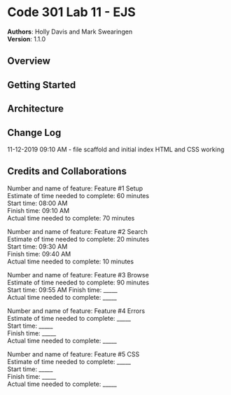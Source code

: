 # Code 301 Lab 11 - EJS  

**Authors**: Holly Davis and Mark Swearingen  
**Version**: 1.1.0
<!-- (increment the patch/fix version number if you make more commits past your first submission) -->

## Overview

<!-- Provide a high level overview of what this application is and why you are building it, beyond the fact that it's an assignment for this class. (i.e. What's your problem domain?) -->

## Getting Started
<!-- What are the steps that a user must take in order to build this app on their own machine and get it running? -->

## Architecture
<!-- Provide a detailed description of the application design. What technologies (languages, libraries, etc) you're using, and any other relevant design information. -->


## Change Log

11-12-2019 09:10 AM - file scaffold and initial index HTML and CSS working

<!-- Use this area to document the iterative changes made to your application as each feature is successfully implemented. Use time stamps. Here's an examples:

01-01-2001 4:59pm - Application now has a fully-functional express server, with a GET route for the location resource.-->

## Credits and Collaborations
<!-- Give credit (and a link) to other people or resources that helped you build this application. -->


Number and name of feature: Feature #1 Setup  
Estimate of time needed to complete: 60 minutes  
Start time: 08:00 AM  
Finish time: 09:10 AM  
Actual time needed to complete: 70 minutes  

Number and name of feature: Feature #2 Search  
Estimate of time needed to complete: 20 minutes  
Start time: 09:30 AM  
Finish time: 09:40 AM  
Actual time needed to complete: 10 minutes  

Number and name of feature: Feature #3 Browse  
Estimate of time needed to complete: 90 minutes  
Start time: 09:55 AM 
Finish time: _____  
Actual time needed to complete: _____  

Number and name of feature: Feature #4 Errors  
Estimate of time needed to complete: _____  
Start time: _____  
Finish time: _____  
Actual time needed to complete: _____  

Number and name of feature: Feature #5 CSS  
Estimate of time needed to complete: _____  
Start time: _____  
Finish time: _____  
Actual time needed to complete: _____  